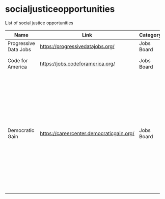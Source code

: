 # socialjusticeopportunities
List of social justice opportunities


  
Name | Link | Category | Blurb
--- | --- | --- | ---
Progressive Data Jobs| https://progressivedatajobs.org/ | Jobs Board | "Apply, get job, win."
Code for America | https://jobs.codeforamerica.org/ | Jobs Board | "Work on things that matter."
Democratic Gain | https://careercenter.democraticgain.org/ | Jobs Board | “Directories, jobs, stories, resources, networking & marketing for progressive nonprofits, Democratic campaigns, the Resistance movement, and the professionals & activists who support them...ALL RIGHT HERE.”


